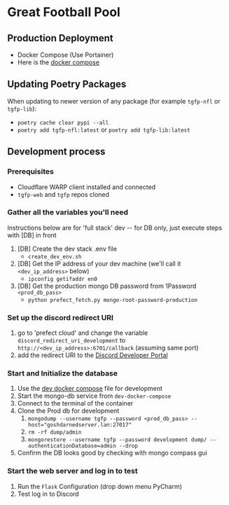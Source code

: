 # Great Football Pool

## Production Deployment

- Docker Compose (Use Portainer)
- Here is the [docker compose](docker-compose.yaml)

## Updating Poetry Packages

When updating to newer version of any package (for example `tgfp-nfl` or `tgfp-lib`):

* `poetry cache clear pypi --all`
* `poetry add tgfp-nfl:latest` or `poetry add tgfp-lib:latest`

## Development process

### Prerequisites

* Cloudflare WARP client installed and connected
* `tgfp-web` and `tgfp` repos cloned

### Gather all the variables you'll need

Instructions below are for 'full stack' dev -- for DB only, just execute steps with [DB] in front

1. [DB] Create the dev stack .env file
   - `create_dev_env.sh`
2. [DB] Get the IP address of your dev machine (we'll call it `<dev_ip_address>` below)
   - `ipconfig getifaddr en0`
3. [DB] Get the production mongo DB password from 1Password `<prod_db_pass>`
   - `python prefect_fetch.py mongo-root-password-production`

### Set up the discord redirect URI

1. go to 'prefect cloud' and change the variable `discord_redirect_uri_development` to `http://<dev_ip_address>:6701/callback` (assuming same port)
2. add the redirect URI to the [Discord Developer Portal](https://discord.com/developers/applications) 

### Start and Initialize the database

1. Use the [dev docker compose](dev-docker-compose.yaml) file for development
2. Start the mongo-db service from `dev-docker-compose`
3. Connect to the terminal of the container
4. Clone the Prod db for development
   1. `mongodump --username tgfp --password <prod_db_pass> --host="goshdarnedserver.lan:27017"`
   2. `rm -rf dump/admin`
   3. `mongorestore --username tgfp --password development dump/ --authenticationDatabase=admin --drop`
5. Confirm the DB looks good by checking with mongo compass gui

### Start the web server and log in to test

1. Run the `Flask` Configuration (drop down menu PyCharm)
2. Test log in to Discord